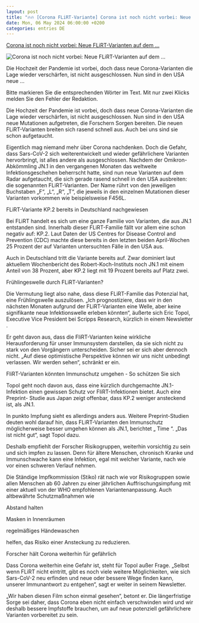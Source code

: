 ```yaml
---
layout: post
title: "🔥🔥 [Corona FLiRT-Variante] Corona ist noch nicht vorbei: Neue FLiRT-Varianten auf dem ..."
date: Mon, 06 May 2024 06:00:00 +0200
categories: entries DE
---
```

[Corona ist noch nicht vorbei: Neue FLiRT-Varianten auf dem ...](https://www.focus.de/gesundheit/news/schnelle-ausbreitung-in-usa-corona-nicht-vorbei-neue-flirt-varianten-auf-dem-vormarsch_id_259916083.html)

![Corona ist noch nicht vorbei: Neue FLiRT-Varianten auf dem ...](https://p6.focus.de/img/fotos/id_259916241/gettyimages-1212158903.jpg?im=Crop%3D%280%2C72%2C2308%2C1154%29%3BResize%3D%281200%2C627%29&impolicy=perceptual&quality=mediumHigh&hash=61ed0d986fca8878c0804dc6b194f5880a7fd1d95c64a989efb39b95e9fab9ef)

Die Hochzeit der Pandemie ist vorbei, doch dass neue Corona-Varianten die Lage wieder verschärfen, ist nicht ausgeschlossen. Nun sind in den USA neue ...

Bitte markieren Sie die entsprechenden Wörter im Text. Mit nur zwei Klicks melden Sie den Fehler der Redaktion.

Die Hochzeit der Pandemie ist vorbei, doch dass neue Corona-Varianten die Lage wieder verschärfen, ist nicht ausgeschlossen. Nun sind in den USA neue Mutationen aufgetreten, die Forschern Sorgen bereiten. Die neuen FLiRT-Varianten breiten sich rasend schnell aus. Auch bei uns sind sie schon aufgetaucht.

Eigentlich mag niemand mehr über Corona nachdenken. Doch die Gefahr, dass Sars-CoV-2 sich weiterentwickelt und wieder gefährlichere Varianten hervorbringt, ist alles andere als ausgeschlossen. Nachdem der Omikron-Abkömmling JN.1 in den vergangenen Monaten das weltweite Infektionsgeschehen beherrscht hatte, sind nun neue Varianten auf dem Radar aufgetaucht, die sich gerade rasend schnell in den USA ausbreiten: die sogenannten FLiRT-Varianten. Der Name rührt von den jeweiligen Buchstaben „F“, „L“, „R“, „T“, die jeweils in den einzelnen Mutationen dieser Varianten vorkommen wie beispielsweise F456L.

FLiRT-Variante KP.2 bereits in Deutschland nachgewiesen

Bei FLiRT handelt es sich um eine ganze Familie von Varianten, die aus JN.1 entstanden sind. Innerhalb dieser FLiRT-Familie fällt vor allem eine schon negativ auf: KP.2. Laut Daten der US Centres for Disease Control and Prevention (CDC) machte diese bereits in den letzten beiden April-Wochen 25 Prozent der auf Varianten untersuchten Fälle in den USA aus.

Auch in Deutschland tritt die Variante bereits auf. Zwar dominiert laut aktuellem Wochenbericht des Robert-Koch-Instituts noch JN.1 mit einem Anteil von 38 Prozent, aber KP.2 liegt mit 19 Prozent bereits auf Platz zwei.

Frühlingeswelle durch FLiRT-Varianten?

Die Vermutung liegt also nahe, dass diese FLiRT-Familie das Potenzial hat, eine Frühlingswelle auszulösen. „Ich prognostiziere, dass wir in den nächsten Monaten aufgrund der FLiRT-Varianten eine Welle, aber keine signifikante neue Infektionswelle erleben könnten“, äußerte sich Eric Topol, Executive Vice President bei Scripps Research, kürzlich in einem Newsletter .

Er geht davon aus, dass die FliRT-Varianten keine wirkliche Herausforderung für unser Immunsystem darstellen, da sie sich nicht zu stark von den Vorgängern unterscheiden. Sicher sei er sich aber dennoch nicht. „Auf diese optimistische Perspektive können wir uns nicht unbedingt verlassen. Wir werden sehen“, schränkt er ein.

FliRT-Varianten könnten Immunschutz umgehen - So schützen Sie sich

Topol geht noch davon aus, dass eine kürzlich durchgemachte JN.1-Infektion einen gewissen Schutz vor FliRT-Infektionen bietet. Auch eine Preprint- Studie aus Japan zeigt offenbar, dass KP.2 weniger ansteckend ist, als JN.1.

In punkto Impfung sieht es allerdings anders aus. Weitere Preprint-Studien deuten wohl darauf hin, dass FLiRT-Varianten den Immunschutz möglicherweise besser umgehen können als JN.1, berichtet „ Time “. „Das ist nicht gut“, sagt Topol dazu.

Deshalb empfiehlt der Forscher Risikogruppen, weiterhin vorsichtig zu sein und sich impfen zu lassen. Denn für ältere Menschen, chronisch Kranke und Immunschwache kann eine Infektion, egal mit welcher Variante, nach wie vor einen schweren Verlauf nehmen.

Die Ständige Impfkommission (Stiko) rät nach wie vor Risikogruppen sowie allen Menschen ab 60 Jahren zu einer jährlichen Auffrischungsimpfung mit einer aktuell von der WHO empfohlenen Variantenanpassung. Auch altbewährte Schutzmaßnahmen wie

Abstand halten

Masken in Innenräumen

regelmäßiges Händewaschen

helfen, das Risiko einer Ansteckung zu reduzieren.

Forscher hält Corona weiterhin für gefährlich

Dass Corona weiterhin eine Gefahr ist, steht für Topol außer Frage. „Selbst wenn FLiRT nicht eintritt, gibt es noch viele weitere Möglichkeiten, wie sich Sars-CoV-2 neu erfinden und neue oder bessere Wege finden kann, unserer Immunantwort zu entgehen“, sagt er weiter in seinem Newsletter.

„Wir haben diesen Film schon einmal gesehen“, betont er. Die längerfristige Sorge sei daher, dass Corona eben nicht einfach verschwinden wird und wir deshalb bessere Impfstoffe brauchen, um auf neue potenziell gefährlichere Varianten vorbereitet zu sein.

